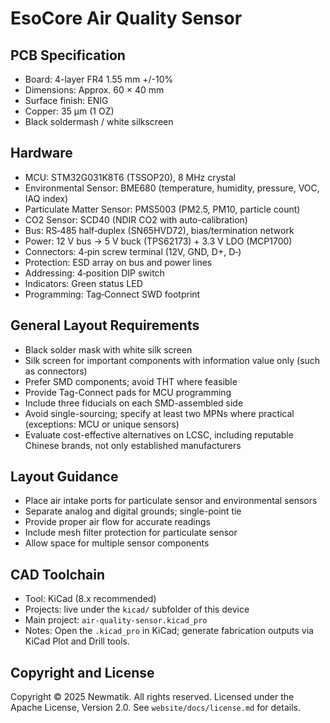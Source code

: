 # EsoCore Air Quality Sensor

## PCB Specification

- Board: 4-layer FR4 1.55 mm +/-10%
- Dimensions: Approx. 60 × 40 mm
- Surface finish: ENIG
- Copper: 35 µm (1 OZ)
- Black soldermash / white silkscreen

## Hardware

- MCU: STM32G031K8T6 (TSSOP20), 8 MHz crystal
- Environmental Sensor: BME680 (temperature, humidity, pressure, VOC, IAQ index)
- Particulate Matter Sensor: PMS5003 (PM2.5, PM10, particle count)
- CO2 Sensor: SCD40 (NDIR CO2 with auto-calibration)
- Bus: RS‑485 half‑duplex (SN65HVD72), bias/termination network
- Power: 12 V bus → 5 V buck (TPS62173) + 3.3 V LDO (MCP1700)
- Connectors: 4‑pin screw terminal (12V, GND, D+, D‑)
- Protection: ESD array on bus and power lines
- Addressing: 4‑position DIP switch
- Indicators: Green status LED
- Programming: Tag‑Connect SWD footprint

## General Layout Requirements

- Black solder mask with white silk screen
- Silk screen for important components with information value only (such as connectors)
- Prefer SMD components; avoid THT where feasible
- Provide Tag-Connect pads for MCU programming
- Include three fiducials on each SMD-assembled side
- Avoid single-sourcing; specify at least two MPNs where practical (exceptions: MCU or unique sensors)
- Evaluate cost-effective alternatives on LCSC, including reputable Chinese brands, not only established manufacturers

## Layout Guidance

- Place air intake ports for particulate sensor and environmental sensors
- Separate analog and digital grounds; single-point tie
- Provide proper air flow for accurate readings
- Include mesh filter protection for particulate sensor
- Allow space for multiple sensor components

## CAD Toolchain

- Tool: KiCad (8.x recommended)
- Projects: live under the `kicad/` subfolder of this device
- Main project: `air-quality-sensor.kicad_pro`
- Notes: Open the `.kicad_pro` in KiCad; generate fabrication outputs via KiCad Plot and Drill tools.

## Copyright and License

Copyright © 2025 Newmatik. All rights reserved.
Licensed under the Apache License, Version 2.0. See `website/docs/license.md` for details.
